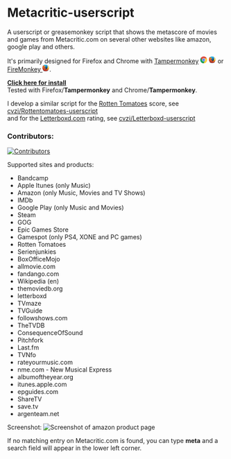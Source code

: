 Metacritic-userscript
=====================
A userscript or greasemonkey script that shows the metascore of movies and games from Metacritic.com on several other websites like amazon, google play and others.

It's primarily designed for Firefox and Chrome with
[Tampermonkey](https://www.tampermonkey.net/) [![Chrome logo](https://raw.githubusercontent.com/OpenUserJS/OpenUserJS.org/master/public/images/ua/chrome16.png)](https://chrome.google.com/webstore/detail/tampermonkey/dhdgffkkebhmkfjojejmpbldmpobfkfo) [![Firefox logo](https://raw.githubusercontent.com/OpenUserJS/OpenUserJS.org/master/public/images/ua/firefox16.png)](https://addons.mozilla.org/en-US/firefox/addon/tampermonkey/)
or
[FireMonkey ![Firefox logo](https://raw.githubusercontent.com/OpenUserJS/OpenUserJS.org/master/public/images/ua/firefox16.png)](https://addons.mozilla.org/en-US/firefox/addon/firemonkey/).

[**Click here for install**](https://greasyfork.org/scripts/13858-show-metacritic-com-ratings/code/Show%20Metacriticcom%20ratings.user.js)  
Tested with Firefox/**Tampermonkey** and Chrome/**Tampermonkey**.

I develop a similar script for the [Rotten Tomatoes](https://www.rottentomatoes.com/) score, see [cvzi/Rottentomatoes-userscript](https://github.com/cvzi/Rottentomatoes-userscript)  
and for the [Letterboxd.com](https://letterboxd.com/) rating, see [cvzi/Letterboxd-userscript](https://github.com/cvzi/Letterboxd-userscript/)

### Contributors:
[![Contributors](https://contrib.rocks/image?repo=cvzi/Metacritic-userscript)](https://github.com/cvzi/Metacritic-userscript/graphs/contributors)

Supported sites and products:
 * Bandcamp
 * Apple Itunes (only Music)
 * Amazon (only Music, Movies and TV Shows)
 * IMDb
 * Google Play (only Music and Movies)
 * Steam
 * GOG
 * Epic Games Store
 * Gamespot (only PS4, XONE and PC games)
 * Rotten Tomatoes
 * Serienjunkies
 * BoxOfficeMojo
 * allmovie.com
 * fandango.com
 * Wikipedia (en)
 * themoviedb.org
 * letterboxd
 * TVmaze 
 * TVGuide
 * followshows.com
 * TheTVDB
 * ConsequenceOfSound
 * Pitchfork
 * Last.fm
 * TVNfo
 * rateyourmusic.com
 * nme.com - New Musical Express
 * albumoftheyear.org 
 * itunes.apple.com
 * epguides.com
 * ShareTV
 * save.tv
 * argenteam.net

Screenshot:
![Screenshot of amazon product page](https://raw.githubusercontent.com/cvzi/Metacritic-userscript/master/screenshot_amazon.jpg)

If no matching entry on Metacritic.com is found, you can type **meta** and a search field will appear in the lower left corner. 
